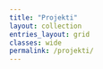 ```yaml
---
title: "Projekti"
layout: collection
entries_layout: grid
classes: wide
permalink: /projekti/
---
```

